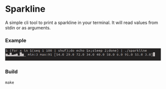 # Sparkline

A simple cli tool to print a sparkline in your terminal. It will read values from stdin or as arguments.


### Example
![Sparkline](/sparkline.png?raw=true)


### Build
```make```
